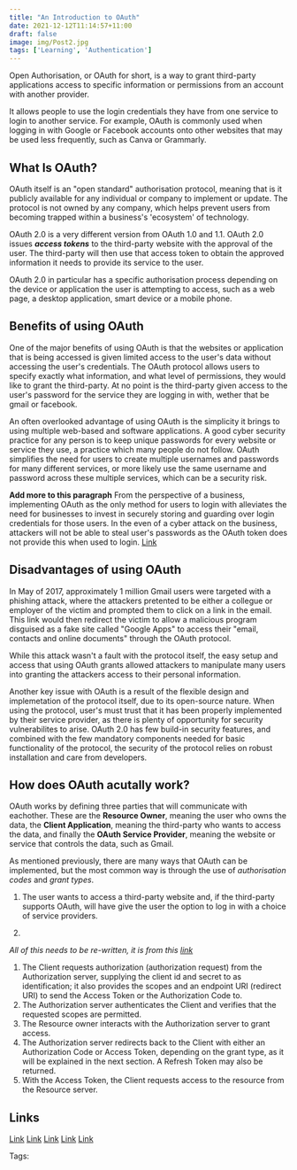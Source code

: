 ```yaml
---
title: "An Introduction to OAuth"
date: 2021-12-12T11:14:57+11:00
draft: false
image: img/Post2.jpg
tags: ['Learning', 'Authentication']
---
```


Open Authorisation, or OAuth for short, is a way to grant third-party applications access to specific information or permissions from an account with another provider.

It allows people to use the login credentials they have from one service to login to another service. For example, OAuth is commonly used when logging in with Google or Facebook accounts onto other websites that may be used less frequently, such as Canva or Grammarly.

## What Is OAuth?

OAuth itself is an "open standard" authorisation protocol, meaning that is it publicly available for any individual or company to implement or update. The protocol is not owned by any company, which helps prevent users from becoming trapped within a business's 'ecosystem' of technology.

OAuth 2.0 is a very different version from OAuth 1.0 and 1.1. OAuth 2.0 issues ***access tokens*** to the third-party website with the approval of the user. The third-party will then use that access token to obtain the approved information it needs to provide its service to the user.

OAuth 2.0 in particular has a specific authorisation process depending on the device or application the user is attempting to access, such as a web page, a desktop application, smart device or a mobile phone.

## Benefits of using OAuth

One of the major benefits of using OAuth is that the websites or application that is being accessed is given limited access to the user's data without accessing the user's credentials. The OAuth protocol allows users to specify exactly what information, and what level of permissions, they would like to grant the third-party. At no point is the third-party given access to the user's password for the service they are logging in with, wether that be gmail or facebook.

An often overlooked advantage of using OAuth is the simplicity it brings to using multiple web-based and software applications. A good cyber security practice for any person is to keep unique passwords for every website or service they use, a practice which many people do not follow. OAuth simplifies the need for users to create multiple usernames and passwords for many different services, or more likely use the same username and password across these multiple services, which can be a security risk.

**Add more to this paragraph**
From the perspective of a business, implementing OAuth as the only method for users to login with alleviates the need for businesses to invest in securely storing and guarding over login credentials for those users. In the even of a cyber attack on the business, attackers will not be able to steal user's passwords as the OAuth token does not provide this when used to login. [Link](https://www.clowder.com/post/why-your-organization-should-be-using-oauth-2.0)

## Disadvantages of using OAuth

In May of 2017, approximately 1 million Gmail users were targeted with a phishing attack, where the attackers pretented to be either a collegue or employer of the victim and prompted them to click on a link in the email. This link would then redirect the victim to allow a malicious program disguised as a fake site called "Google Apps" to access their "email, contacts and online documents" through the OAuth protocol.

While this attack wasn't a fault with the protocol itself, the easy setup and access that using OAuth grants allowed attackers to manipulate many users into granting the attackers access to their personal information.

Another key issue with OAuth is a result of the flexible design and implemetation of the protocol itself, due to its open-source nature. When using the protocol, user's must trust that it has been properly implemented by their service provider, as there is plenty of opportunity for security vulnerabilites to arise. OAuth 2.0 has few build-in security features, and combined with the few mandatory components needed for basic functionality of the protocol, the security of the protocol relies on robust installation and care from developers.

## How does OAuth acutally work?

OAuth works by defining three parties that will communicate with eachother. These are the **Resource Owner**, meaning the user who owns the data, the **Client Application**, meaning the third-party who wants to access the data, and finally the **OAuth Service Provider**, meaning the website or service that controls the data, such as Gmail.

As mentioned previously, there are many ways that OAuth can be implemented, but the most common way is through the use of *authorisation codes* and *grant types*.

1. The user wants to access a third-party website and, if the third-party supports OAuth, will have give the user the option to log in with a choice of service providers.

2. 


*All of this needs to be re-written, it is from this [link](https://auth0.com/intro-to-iam/what-is-oauth-2/)*

1. The Client requests authorization (authorization request) from the Authorization server, supplying the client id and secret to as identification; it also provides the scopes and an endpoint URI (redirect URI) to send the Access Token or the Authorization Code to.
2. The Authorization server authenticates the Client and verifies that the requested scopes are permitted. 
3. The Resource owner interacts with the Authorization server to grant access.
4. The Authorization server redirects back to the Client with either an Authorization Code or Access Token, depending on the grant type, as it will be explained in the next section. A Refresh Token may also be returned.
5. With the Access Token, the Client requests access to the resource from the Resource server.

## Links

[Link](https://en.wikipedia.org/wiki/OAuth)
[Link](https://developer.okta.com/blog/2017/06/21/what-the-heck-is-oauth)
[Link](https://aaronparecki.com/oauth-2-simplified/)
[Link](https://www.scienceabc.com/innovation/oauth-how-does-login-with-facebook-google-work.html)
[Link](https://stackoverflow.com/questions/7561631/oauth-2-0-benefits-and-use-cases-why)

Tags:
